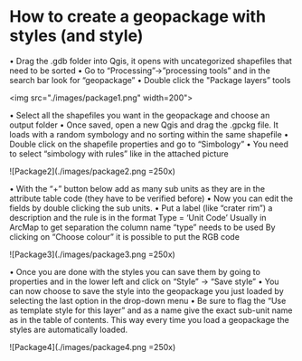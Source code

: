 # How to create a geopackage with styles (and style)

•	Drag the .gdb folder into Qgis, it opens with uncategorized shapefiles that need to be sorted
•	Go to “Processing”->”processing tools” and in the search bar look for “geopackage”
•	Double click the "Package layers” tools

<img src="./images/package1.png" width=200">

•	Select all the shapefiles you want in the geopackage and choose an output folder
•	Once saved, open a new Qgis and drag the .gpckg file. It loads with a random symbology and no sorting within the same shapefile
•	Double click on the shapefile properties and go to “Simbology”
•	You need to select “simbology with rules” like in the attached picture

![Package2](./images/package2.png =250x)

•	With the “+” button below add as many sub units as they are in the attribute table code (they have to be verified before)
•	Now you can edit the fields by double clicking the sub units.
•	Put a label (like “crater rim”) a description and the rule is in the format
Type = ‘Unit Code’
Usually in ArcMap to get separation the column name “type” needs to be used
By clicking on “Choose colour” it is possible to put the RGB code

![Package3](./images/package3.png =250x)


•	Once you are done with the styles you can save them by going to properties and in the lower left and click on “Style” -> “Save style”
•	You can now choose to save the style into the geopackage you just loaded by selecting the last option in the drop-down menu
•	Be sure to flag the “Use as template style for this layer” and as a name give the exact sub-unit name as in the table of contents. This way every time you load a geopackage the styles are automatically loaded.

![Package4](./images/package4.png =250x)
